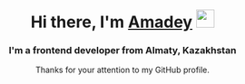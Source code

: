 <h1 align="center">Hi there, I'm <a href="https://mozart23.kz/" target="_blank">Amadey</a>
<img src="https://github.com/blackcater/blackcater/raw/main/images/Hi.gif" height="32"/></h1>
<h3 align="center">I'm a frontend developer from Almaty, Kazakhstan</h3>
<p align="center">Thanks for your attention to my GitHub profile.</p>
